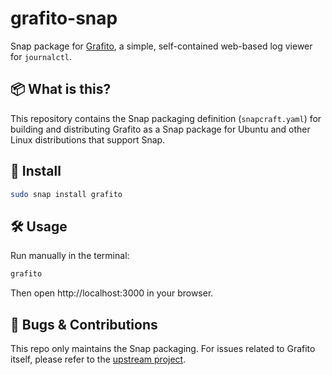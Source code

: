 # grafito-snap

Snap package for [Grafito](https://github.com/ralsina/grafito), a simple, self-contained web-based log viewer for `journalctl`.


## 📦 What is this?

This repository contains the Snap packaging definition (`snapcraft.yaml`) for building and distributing Grafito as a Snap package for Ubuntu and other Linux distributions that support Snap.


## 🚀 Install

```bash
sudo snap install grafito
```


## 🛠️ Usage

Run manually in the terminal:


```bash
grafito
```

Then open http://localhost:3000 in your browser.


## 🐞 Bugs & Contributions

This repo only maintains the Snap packaging. For issues related to Grafito itself, please refer to the [upstream project](https://github.com/ralsina/grafito).

